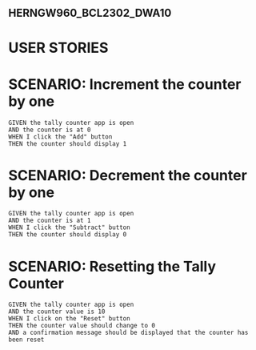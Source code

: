 ## HERNGW960_BCL2302_DWA10

# USER STORIES

# SCENARIO: Increment the counter by one
    GIVEN the tally counter app is open
    AND the counter is at 0
    WHEN I click the "Add" button
    THEN the counter should display 1
 

# SCENARIO: Decrement the counter by one
    GIVEN the tally counter app is open
    AND the counter is at 1
    WHEN I click the "Subtract" button
    THEN the counter should display 0
 

# SCENARIO: Resetting the Tally Counter
    GIVEN the tally counter app is open
    AND the counter value is 10
    WHEN I click on the "Reset" button
    THEN the counter value should change to 0
    AND a confirmation message should be displayed that the counter has been reset